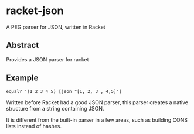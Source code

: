 # racket-json
A PEG parser for JSON, written in Racket

## Abstract

Provides a JSON parser for racket

## Example 

	equal? '(1 2 3 4 5) [json "[1, 2, 3 , 4,5]"]
	
Written before Racket had a good JSON parser, this parser creates a native structure from a string containing JSON.

It is different from the built-in parser in a few areas, such as building CONS lists instead of hashes.
